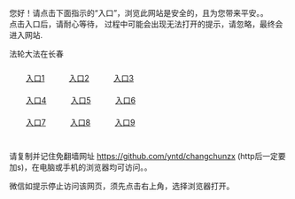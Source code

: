 您好！请点击下面指示的“入口”，浏览此网站是安全的，且为您带来平安。。 <br/>
点击入口后，请耐心等待， 过程中可能会出现无法打开的提示，请忽略，最终会进入网站. </br>

法轮大法在长春<br/>
<div style="padding:10px"><a style="margin:20px" target="_blank" href="https://d3eqk1o5lj2wfe.cloudfront.net/2Qpsp?gzjgxm" id="ccLink1" rel="nofollow">入口1</a> <a target="_blank" style="margin:20px" href="https://d3874dd0j7kfxw.cloudfront.net/2Qpsp?vvxupn" id="ccLink2" rel="nofollow">入口2</a> <a style="margin:20px" target="_blank" href="https://d4o75l3h74nke.cloudfront.net/2Qpsp?ocosy" id="ccLink3" rel="nofollow">入口3</a></div>

<div style="padding:10px" ><a style="margin:20px" target="_blank" href="https://d3eqk1o5lj2wfe.cloudfront.net/2Qpsp?gzjgxm" id="ccLink4" rel="nofollow">入口4</a> <a style="margin:20px" href="https://d3874dd0j7kfxw.cloudfront.net/2Qpsp?vvxupn" target="_blank" id="ccLink5" rel="nofollow">入口5</a> <a style="margin:20px" href="https://d4o75l3h74nke.cloudfront.net/2Qpsp?ocosy" target="_blank" id="ccLink6" rel="nofollow">入口6</a></div>

<div style="padding:10px"><a style="margin:20px" target="_blank" href="https://d3eqk1o5lj2wfe.cloudfront.net/2Qpsp?gzjgxm" id="ccLink7" rel="nofollow">入口7</a> <a style="margin:20px" href="https://d3874dd0j7kfxw.cloudfront.net/2Qpsp?vvxupn" target="_blank" id="ccLink8" rel="nofollow">入口8</a> <a style="margin:20px" target="_blank" href="https://d4o75l3h74nke.cloudfront.net/2Qpsp?ocosy" id="ccLink9" rel="nofollow">入口9</a></div>

<br/>



请复制并记住免翻墙网址 https://github.com/yntd/changchunzx (http后一定要加s)，在电脑或手机的浏览器均可访问。。<br/>

微信如提示停止访问该网页，须先点击右上角，选择浏览器打开。
